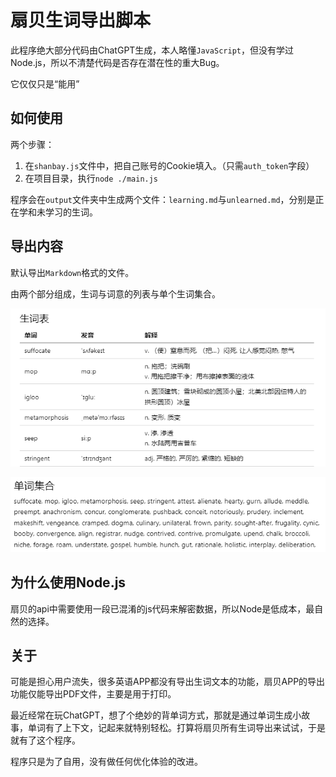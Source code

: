 # 扇贝生词导出脚本

此程序绝大部分代码由ChatGPT生成，本人略懂`JavaScript`，但没有学过Node.js，所以不清楚代码是否存在潜在性的重大Bug。

它仅仅只是“能用”

## 如何使用

两个步骤：

1. 在`shanbay.js`文件中，把自己账号的Cookie填入。（只需`auth_token`字段）
2. 在项目目录，执行`node ./main.js`

程序会在`output`文件夹中生成两个文件：`learning.md`与`unlearned.md`，分别是正在学和未学习的生词。

## 导出内容

默认导出`Markdown`格式的文件。

由两个部分组成，生词与词意的列表与单个生词集合。

![生词与词意列表](https://github.com/OJZen/shanbay_words_backup/blob/main/img/1.png?raw=true)

![单个生词集合](https://github.com/OJZen/shanbay_words_backup/blob/main/img/2.png?raw=true)

## 为什么使用Node.js

扇贝的api中需要使用一段已混淆的js代码来解密数据，所以Node是低成本，最自然的选择。

## 关于

可能是担心用户流失，很多英语APP都没有导出生词文本的功能，扇贝APP的导出功能仅能导出PDF文件，主要是用于打印。

最近经常在玩ChatGPT，想了个绝妙的背单词方式，那就是通过单词生成小故事，单词有了上下文，记起来就特别轻松。打算将扇贝所有生词导出来试试，于是就有了这个程序。

程序只是为了自用，没有做任何优化体验的改进。
